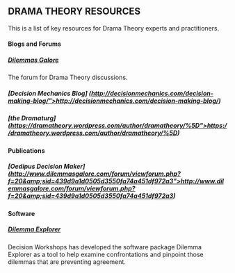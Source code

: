 ## DRAMA THEORY RESOURCES

This is a list of key resources for Drama Theory experts and practitioners.  


#### Blogs and Forums 

##### [Dilemmas Galore](http://www.dilemmasgalore.com/)

The forum for Drama Theory discussions.

##### [Decision Mechanics Blog] (http://decisionmechanics.com/decision-making-blog/">http://decisionmechanics.com/decision-making-blog/) 

##### [the Dramaturg] (https://dramatheory.wordpress.com/author/dramatheory/%5D">https://dramatheory.wordpress.com/author/dramatheory/%5D) 


#### Publications 

##### [Oedipus Decision Maker] (http://www.dilemmasgalore.com/forum/viewforum.php?f=20&amp;sid=439d9a1d0505d3550fa74a451df972a3">http://www.dilemmasgalore.com/forum/viewforum.php?f=20&amp;sid=439d9a1d0505d3550fa74a451df972a3) 


#### Software 

##### [Dilemma Explorer](http://www.decisionworkshops.com/dilemma-explorer/4581290653)

Decision Workshops has developed the software package Dilemma Explorer
as a tool to help examine confrontations and pinpoint those dilemmas
that are preventing agreement.
